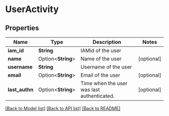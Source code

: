 # UserActivity

## Properties

Name | Type | Description | Notes
------------ | ------------- | ------------- | -------------
**iam_id** | **String** | IAMid of the user | 
**name** | Option<**String**> | Name of the user | [optional]
**username** | **String** | Username of the user | 
**email** | Option<**String**> | Email of the user | [optional]
**last_authn** | Option<**String**> | Time when the user was last authenticated. | [optional]

[[Back to Model list]](../README.md#documentation-for-models) [[Back to API list]](../README.md#documentation-for-api-endpoints) [[Back to README]](../README.md)


